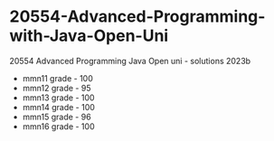 # 20554-Advanced-Programming-with-Java-Open-Uni
20554 Advanced Programming Java Open uni - solutions 2023b
* mmn11 grade - 100
* mmn12 grade - 95
* mmn13 grade - 100 
* mmn14 grade - 100
* mmn15 grade - 96
* mmn16 grade - 100
